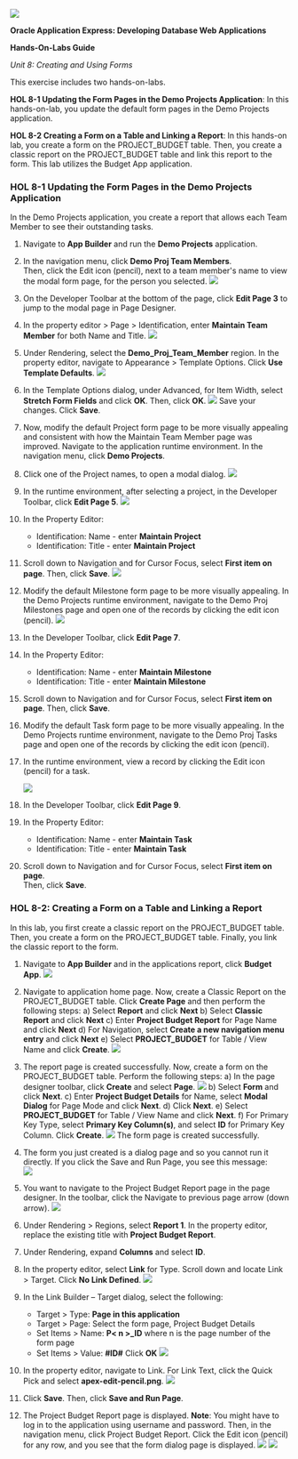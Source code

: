 ![](images/8/1a.PNG)

**Oracle Application Express: Developing Database Web Applications**

**Hands-On-Labs Guide**

*Unit 8: Creating and Using Forms*

This exercise includes two hands-on-labs.

**HOL 8-1 Updating the Form Pages in the Demo Projects Application**: In this hands-on-lab, you update the default form pages in the Demo Projects application. 

**HOL 8-2 Creating a Form on a Table and Linking a Report**: In this hands-on lab, you create a form on the PROJECT_BUDGET table. Then, you create a classic report on the PROJECT_BUDGET table and link this report to the form. This lab utilizes the Budget App application.

### HOL 8-1 Updating the Form Pages in the Demo Projects Application

In the Demo Projects application, you create a report that allows each Team Member to see their outstanding tasks.

1. Navigate to **App Builder** and run the **Demo Projects** application.

2. In the navigation menu, click **Demo Proj Team Members**.   
Then, click the Edit icon (pencil), next to a team member's name to view the modal form page, for the person you selected. 
    ![](images/8/1_2.png)

3. On the Developer Toolbar at the bottom of the page, click **Edit Page 3** to jump to the modal page in Page Designer.

4. In the property editor > Page > Identification, enter **Maintain Team Member** for both Name and Title.
    ![](images/8/1_4.png)

5. Under Rendering, select the **Demo_Proj_Team_Member** region. In the property editor, navigate to Appearance > Template Options. Click **Use Template Defaults**.
    ![](images/8/1_5.png)

6. In the Template Options dialog, under Advanced, for Item Width, select **Stretch Form Fields** and click **OK**. Then, click **OK**.
    ![](images/8/1_6.png)
    Save your changes. Click **Save**.

7. Now, modify the default Project form page to be more visually appealing and consistent with how the Maintain Team Member page was improved. Navigate to the application runtime environment. In the navigation menu, click **Demo Projects**.

8. Click one of the Project names, to open a modal dialog. 
    ![](images/8/1_8.png)

9. In the runtime environment, after selecting a project, in the Developer Toolbar, click **Edit Page 5**.
    ![](images/8/1_9.png)  

10.	In the Property Editor:
    - Identification: Name - enter **Maintain Project**
    - Identification: Title - enter **Maintain Project**

11.	Scroll down to Navigation and for Cursor Focus, select **First item on page**. Then, click **Save**.
    ![](images/8/1_11.png)

12.	Modify the default Milestone form page to be more visually appealing. In the Demo Projects runtime environment, navigate to the Demo Proj Milestones page and open one of the records by clicking the edit icon (pencil).
    ![](images/8/1_12.png)

13.	In the Developer Toolbar, click **Edit Page 7**.

14.	In the Property Editor:
    -	Identification: Name - enter **Maintain Milestone**
    -	Identification: Title - enter **Maintain Milestone**

15.	Scroll down to Navigation and for Cursor Focus, select **First item on page**. Then, click **Save**.

16.	Modify the default Task form page to be more visually appealing. In the Demo Projects runtime environment, navigate to the Demo Proj Tasks page and open one of the records by clicking the edit icon (pencil).

17.	In the runtime environment, view a record by clicking the Edit icon (pencil) for a task.

    ![](images/8/1_17.png)

18.	In the Developer Toolbar, click **Edit Page 9**.

19.	In the Property Editor:
    -	Identification: Name - enter **Maintain Task**
    -	Identification: Title - enter **Maintain Task**

20.	Scroll down to Navigation and for Cursor Focus, select **First item on page**.  
    Then, click **Save**.

### HOL 8-2: Creating a Form on a Table and Linking a Report

In this lab, you first create a classic report on the PROJECT_BUDGET table. Then, you create a form on the PROJECT_BUDGET table. Finally, you link the classic report to the form.

1. Navigate to **App Builder** and in the applications report, click **Budget App**.
    ![](images/8/2_1.png)

2. Navigate to application home page. Now, create a Classic Report on the PROJECT_BUDGET table. Click **Create Page** and then perform the following steps:
    a) Select **Report** and click **Next**
    b) Select **Classic Report** and click **Next**
    c) Enter **Project Budget Report** for Page Name and click **Next**
    d) For Navigation, select **Create a  new navigation menu entry** and click **Next**
    e) Select **PROJECT_BUDGET** for Table / View Name and click **Create**.
    ![](images/8/2_2e.png)

3. The report page is created successfully. Now, create a form on the PROJECT_BUDGET table. Perform the following steps:
    a) In the page designer toolbar, click **Create** and select **Page**.
    ![](images/8/2_3a.png)
    b) Select **Form** and click **Next**.
    c) Enter **Project Budget Details** for Name, select **Modal Dialog** for Page Mode and click **Next**.
    d) Click **Next**.
    e) Select **PROJECT_BUDGET** for Table / View Name and click **Next**.
    f) For Primary Key Type, select **Primary Key Column(s)**, and select **ID** for Primary Key Column.
    Click **Create**.
    ![](images/8/2_3f.png)
    The form page is created successfully.

4. The form you just created is a dialog page and so you cannot run it directly. If you click the Save and Run Page, you see this message:  
    ![](images/8/2_4.png)

5. You want to navigate to the Project Budget Report page in the page designer. In the toolbar, click the Navigate to previous page arrow (down arrow).
    ![](images/8/2_5.png)

6. Under Rendering > Regions, select **Report 1**. In the property editor, replace the existing title with **Project Budget Report**.

7. Under Rendering, expand **Columns** and select **ID**.

8. In the property editor, select **Link** for Type. Scroll down and locate Link > Target. Click **No Link Defined**.
    ![](images/8/2_8.png)

9. In the Link Builder – Target dialog, select the following:
    - Target > Type: **Page in this application**
    - Target > Page: Select the form page, Project Budget Details
    - Set Items > Name: **P< n >_ID** where n is the page number of the form page
    - Set Items > Value: **#ID#**
    Click **OK**
    ![](images/8/2_9.png)

10.	In the property editor, navigate to Link. For Link Text, click the Quick Pick and select **apex-edit-pencil.png**. 
    ![](images/8/2_10.png)

11.	Click **Save**. Then, click **Save and Run Page**.

12.	The Project Budget Report page is displayed. 
    **Note**: You might have to log in to the application using username and password. Then, in the navigation menu, click Project Budget Report.
    Click the Edit icon (pencil) for any row, and you see that the form dialog page is displayed.
    ![](images/8/2_12.png)
    ![](images/8/last.png)










